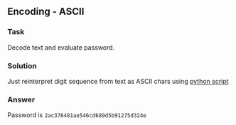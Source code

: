 ## Encoding - ASCII

### Task

Decode text and evaluate password.

### Solution

Just reinterpret digit sequence from text as ASCII chars using [python script](decode.py)

### Answer

Password is `2ac376481ae546cd689d5b91275d324e`
